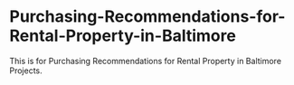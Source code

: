 # Purchasing-Recommendations-for-Rental-Property-in-Baltimore
This is for Purchasing Recommendations for Rental Property in Baltimore Projects.
